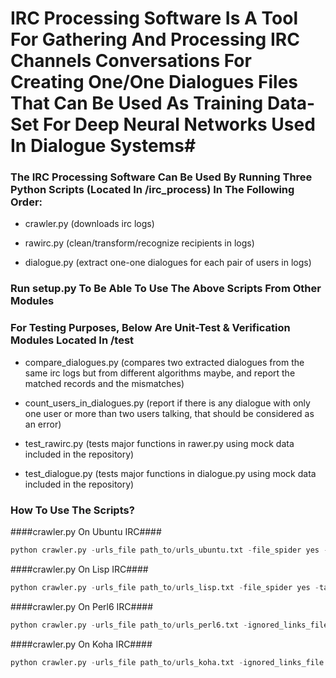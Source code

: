 # IRC Processing Software Is A Tool For Gathering And Processing IRC Channels Conversations For Creating One/One Dialogues Files That Can Be Used As Training Data-Set For Deep Neural Networks Used In Dialogue Systems#


### The IRC Processing Software Can Be Used By Running Three Python Scripts (Located In /irc_process) In The Following Order: ###
 
- crawler.py (downloads irc logs)
 
- rawirc.py (clean/transform/recognize recipients in logs)
 
- dialogue.py (extract one-one dialogues for each pair of users in logs)

### Run setup.py To Be Able To Use The Above Scripts From Other Modules ###

### For Testing Purposes, Below Are Unit-Test & Verification Modules Located In /test ###

- compare_dialogues.py (compares two extracted dialogues from the same irc logs but from different algorithms maybe, and report the matched records and the mismatches)

- count_users_in_dialogues.py (report if there is any dialogue with only one user or more than two users talking, that should be considered as an error)

- test_rawirc.py (tests major functions in rawer.py using mock data included in the repository)

- test_dialogue.py (tests major functions in dialogue.py using mock data included in the repository)
### How To Use The Scripts? ###

####crawler.py On Ubuntu IRC####
```python
python crawler.py -urls_file path_to/urls_ubuntu.txt -file_spider yes -target_format txt -ignored_links_file path_to/ignore.txt -time_out 60 -work_path /output_path max_recursion_depth 3 white_list_path path_to/white_list.txt
```
####crawler.py On Lisp IRC####
```python
python crawler.py -urls_file path_to/urls_lisp.txt -file_spider yes -target_format txt -ignored_links_file path_to/ignore.txt -time_out 60 -work_path /output_path max_recursion_depth 2
```
####crawler.py On Perl6 IRC####
```python
python crawler.py -urls_file path_to/urls_perl6.txt -ignored_links_file path_to/ignore.txt -time_out 60 -work_path /output_path max_recursion_depth 1 -allow_clean_url yes
```
####crawler.py On Koha IRC####
```python
python crawler.py -urls_file path_to/urls_koha.txt -ignored_links_file path_to/ignore.txt -time_out 60 -work_path /output_path max_recursion_depth 1 -allow_clean_url yes
```